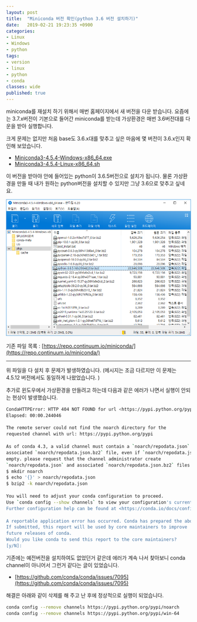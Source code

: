 ```yaml
---
layout: post
title:  "Miniconda 버전 확인(python 3.6 버전 설치하기)"
date:   2019-02-21 19:23:35 +0900
categories: 
- Linux
- Windows
- python
tags:
- version
- linux
- python
- conda
classes: wide
published: true
---
```


miniconda를 재설치 하기 위해서 매번 홈페이지에서 새 버전을 다운 받습니다. 
요즘에는 3.7.x버전이 기본으로 들어간 miniconda를 받는데 가상환경은 매번 3.6버전대를 다운을 받아 실행합니다.

크게 문제는 없지만 처음 base도 3.6.x대를 맞추고 싶은 마음에 몇 버전이 3.6.x인지 확인해 보았습니다.

- [Miniconda3-4.5.4-Windows-x86_64.exe](https://repo.continuum.io/miniconda/Miniconda3-4.5.4-Windows-x86_64.exe)
- [Miniconda3-4.5.4-Linux-x86_64.sh](https://repo.continuum.io/miniconda/Miniconda3-4.5.4-Linux-x86_64.sh)

이 버전을 받아야 안에 들어있는 python이 3.6.5버전으로 설치가 됩니다. 물론 가상환경을 만들 때 내가 원하는 python버전을 설치할 수 있지만 그냥 3.6으로 맞추고 싶네요.

![Miniconda3-4.5.4-Windows-x86_64.exe](/images/conda_4.5.4_python_3.6.5.png)





기존 파일 목록 : [https://repo.continuum.io/miniconda/](https://repo.continuum.io/miniconda/)

---

위 파일을 다 설치 후 문제가 발생하였습니다. (메시지는 조금 다르지만 이 문제는 4.5.12 버전에서도 동일하게 나왔었습니다. )

추가로 윈도우에서 가상환경을 만들려고 하는데 다음과 같은 에러가 나면서 실행이 안되는 현상이 발생했습니다.

```bash
CondaHTTPError: HTTP 404 NOT FOUND for url <https://pypi.python.org/pypi/noarch/repodata.json>
Elapsed: 00:00.244046

The remote server could not find the noarch directory for the
requested channel with url: https://pypi.python.org/pypi

As of conda 4.3, a valid channel must contain a `noarch/repodata.json` and
associated `noarch/repodata.json.bz2` file, even if `noarch/repodata.json` is
empty. please request that the channel administrator create
`noarch/repodata.json` and associated `noarch/repodata.json.bz2` files.
$ mkdir noarch
$ echo '{}' > noarch/repodata.json
$ bzip2 -k noarch/repodata.json

You will need to adjust your conda configuration to proceed.
Use `conda config --show channels` to view your configuration's current state.
Further configuration help can be found at <https://conda.io/docs/config.html>.

A reportable application error has occurred. Conda has prepared the above report.
If submitted, this report will be used by core maintainers to improve
future releases of conda.
Would you like conda to send this report to the core maintainers?
[y/N]:
```

기존에는 예전버전을 설치하여도 없었던거 같은데 에러가 계속 나서 찾아보니 conda channel이 아니어서 그런거 같다는 글이 있었습니다.

- [https://github.com/conda/conda/issues/7095](https://github.com/conda/conda/issues/7095)

해결은 아래와 같이 삭제를 해 주고 난 후에 정상적으로 실행이 되었습니다.

```bash
conda config --remove channels https://pypi.python.org/pypi/noarch
conda config --remove channels https://pypi.python.org/pypi/win-64
```